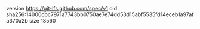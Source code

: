 version https://git-lfs.github.com/spec/v1
oid sha256:14000cbc7971a7743bb0750ae7e74dd53d15abf5535fd14eceb1a97afa370a2b
size 18560
